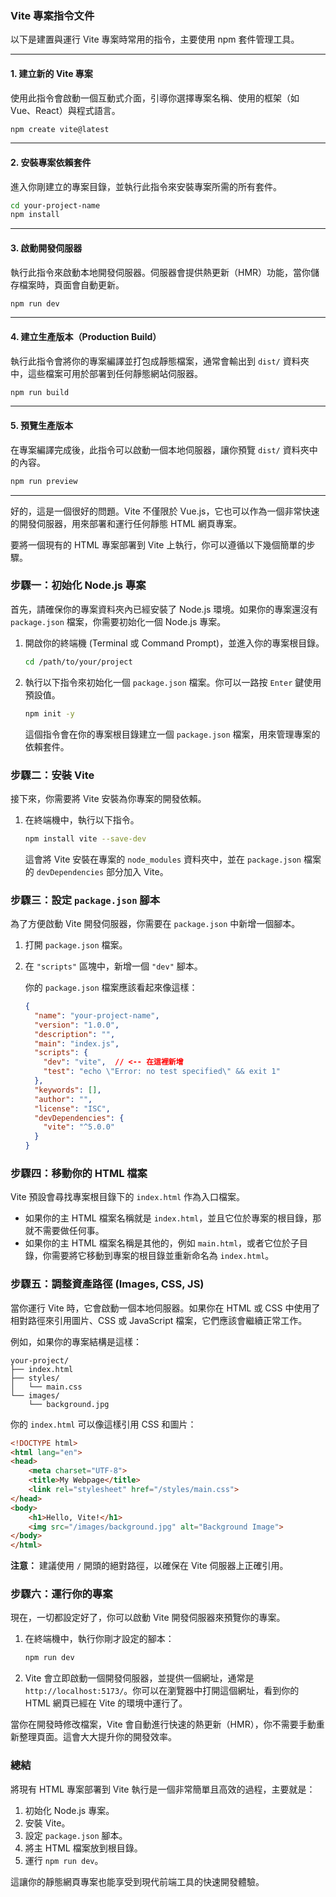 ### **Vite 專案指令文件**

以下是建置與運行 Vite 專案時常用的指令，主要使用 npm 套件管理工具。

-----

#### 1\. 建立新的 Vite 專案

使用此指令會啟動一個互動式介面，引導你選擇專案名稱、使用的框架（如 Vue、React）與程式語言。

```bash
npm create vite@latest
```

-----

#### 2\. 安裝專案依賴套件

進入你剛建立的專案目錄，並執行此指令來安裝專案所需的所有套件。

```bash
cd your-project-name
npm install
```

-----

#### 3\. 啟動開發伺服器

執行此指令來啟動本地開發伺服器。伺服器會提供熱更新（HMR）功能，當你儲存檔案時，頁面會自動更新。

```bash
npm run dev
```

-----

#### 4\. 建立生產版本（Production Build）

執行此指令會將你的專案編譯並打包成靜態檔案，通常會輸出到 `dist/` 資料夾中，這些檔案可用於部署到任何靜態網站伺服器。

```bash
npm run build
```

-----

#### 5\. 預覽生產版本

在專案編譯完成後，此指令可以啟動一個本地伺服器，讓你預覽 `dist/` 資料夾中的內容。

```bash
npm run preview
```

---


好的，這是一個很好的問題。Vite 不僅限於 Vue.js，它也可以作為一個非常快速的開發伺服器，用來部署和運行任何靜態 HTML 網頁專案。

要將一個現有的 HTML 專案部署到 Vite 上執行，你可以遵循以下幾個簡單的步驟。

### **步驟一：初始化 Node.js 專案**

首先，請確保你的專案資料夾內已經安裝了 Node.js 環境。如果你的專案還沒有 `package.json` 檔案，你需要初始化一個 Node.js 專案。

1.  開啟你的終端機 (Terminal 或 Command Prompt)，並進入你的專案根目錄。
    ```bash
    cd /path/to/your/project
    ```
2.  執行以下指令來初始化一個 `package.json` 檔案。你可以一路按 `Enter` 鍵使用預設值。
    ```bash
    npm init -y
    ```
    這個指令會在你的專案根目錄建立一個 `package.json` 檔案，用來管理專案的依賴套件。

### **步驟二：安裝 Vite**

接下來，你需要將 Vite 安裝為你專案的開發依賴。

1.  在終端機中，執行以下指令。
    ```bash
    npm install vite --save-dev
    ```
    這會將 Vite 安裝在專案的 `node_modules` 資料夾中，並在 `package.json` 檔案的 `devDependencies` 部分加入 Vite。

### **步驟三：設定 `package.json` 腳本**

為了方便啟動 Vite 開發伺服器，你需要在 `package.json` 中新增一個腳本。

1.  打開 `package.json` 檔案。

2.  在 `"scripts"` 區塊中，新增一個 `"dev"` 腳本。

    你的 `package.json` 檔案應該看起來像這樣：

    ```json
    {
      "name": "your-project-name",
      "version": "1.0.0",
      "description": "",
      "main": "index.js",
      "scripts": {
        "dev": "vite",  // <-- 在這裡新增
        "test": "echo \"Error: no test specified\" && exit 1"
      },
      "keywords": [],
      "author": "",
      "license": "ISC",
      "devDependencies": {
        "vite": "^5.0.0"
      }
    }
    ```

### **步驟四：移動你的 HTML 檔案**

Vite 預設會尋找專案根目錄下的 `index.html` 作為入口檔案。

  * 如果你的主 HTML 檔案名稱就是 `index.html`，並且它位於專案的根目錄，那就不需要做任何事。
  * 如果你的主 HTML 檔案名稱是其他的，例如 `main.html`，或者它位於子目錄，你需要將它移動到專案的根目錄並重新命名為 `index.html`。

### **步驟五：調整資產路徑 (Images, CSS, JS)**

當你運行 Vite 時，它會啟動一個本地伺服器。如果你在 HTML 或 CSS 中使用了相對路徑來引用圖片、CSS 或 JavaScript 檔案，它們應該會繼續正常工作。

例如，如果你的專案結構是這樣：

```
your-project/
├── index.html
├── styles/
│   └── main.css
└── images/
    └── background.jpg
```

你的 `index.html` 可以像這樣引用 CSS 和圖片：

```html
<!DOCTYPE html>
<html lang="en">
<head>
    <meta charset="UTF-8">
    <title>My Webpage</title>
    <link rel="stylesheet" href="/styles/main.css">
</head>
<body>
    <h1>Hello, Vite!</h1>
    <img src="/images/background.jpg" alt="Background Image">
</body>
</html>
```

**注意：** 建議使用 `/` 開頭的絕對路徑，以確保在 Vite 伺服器上正確引用。

### **步驟六：運行你的專案**

現在，一切都設定好了，你可以啟動 Vite 開發伺服器來預覽你的專案。

1.  在終端機中，執行你剛才設定的腳本：
    ```bash
    npm run dev
    ```
2.  Vite 會立即啟動一個開發伺服器，並提供一個網址，通常是 `http://localhost:5173/`。你可以在瀏覽器中打開這個網址，看到你的 HTML 網頁已經在 Vite 的環境中運行了。

當你在開發時修改檔案，Vite 會自動進行快速的熱更新（HMR），你不需要手動重新整理頁面。這會大大提升你的開發效率。

### **總結**

將現有 HTML 專案部署到 Vite 執行是一個非常簡單且高效的過程，主要就是：

1.  初始化 Node.js 專案。
2.  安裝 Vite。
3.  設定 `package.json` 腳本。
4.  將主 HTML 檔案放到根目錄。
5.  運行 `npm run dev`。

這讓你的靜態網頁專案也能享受到現代前端工具的快速開發體驗。